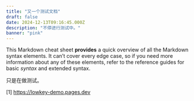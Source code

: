 ```yaml
---
title: "又一个测试文档"
draft: false
date: 2024-12-13T09:16:45.000Z
description: "不停进行测试中。"
banner: "pink"
---
```


This Markdown cheat sheet **provides** a quick overview of all the Markdown syntax elements. It can’t cover every edge case, so if you need more information about any of these elements, refer to the reference guides for basic _syntax_ and extended syntax.

只是在做测试。

[1] https://lowkey-demo.pages.dev